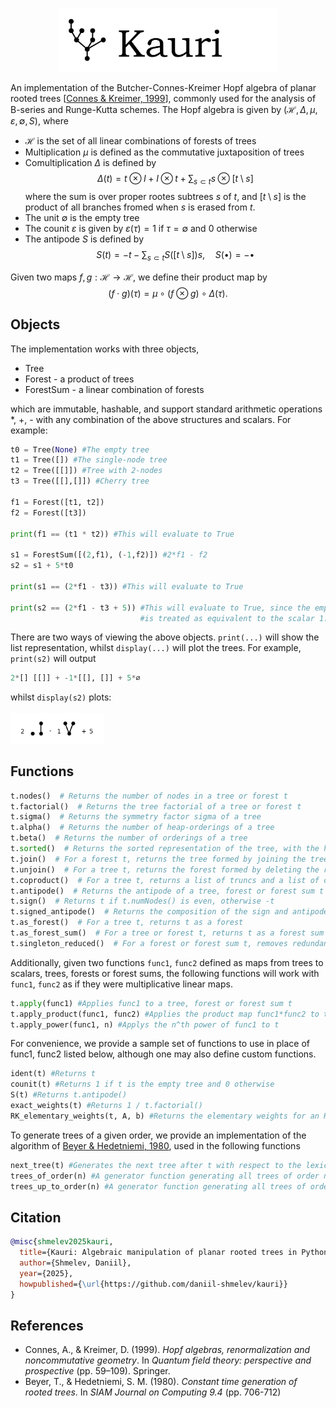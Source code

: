 <p align="center">
<img src="docs/_static/logo.png" width="350">
</p>

An implementation of the Butcher-Connes-Kreimer Hopf algebra of planar rooted trees [[Connes & Kreimer, 1999](#reference)], 
commonly used for the analysis of B-series and Runge-Kutta schemes. The Hopf algebra is given by
$(\mathcal{H}, \Delta,\mu,\varepsilon, \emptyset, S)$, where<br>
- $\mathcal{H}$ is the set of all linear combinations of forests of trees
- Multiplication $\mu$ is defined as the commutative juxtaposition of trees
- Comultiplication $\Delta$ is defined by
$$\Delta(t) = t \otimes I + I \otimes t + \sum_{s \subset t} s \otimes [t\setminus s]$$
where the sum is over proper rootes subtrees $s$ of $t$, and $[t\setminus s]$ is the product of all branches fromed when
$s$ is erased from $t$.
- The unit $\emptyset$ is the empty tree
- The counit $\varepsilon$ is given by $\varepsilon(\tau) = 1$ if $\tau = \emptyset$ and $0$ otherwise
- The antipode $S$ is defined by
$$S(t) = -t - \sum_{s \subset t} S([t \setminus s])s, \quad S(\bullet) = -\bullet$$

Given two maps $f,g : \mathcal{H} \to \mathcal{H}$, we define their product map by
$$(f\cdot g)(\tau) = \mu \circ (f \otimes g) \circ \Delta(\tau).$$

## Objects

The implementation works with three objects,
- Tree
- Forest - a product of trees
- ForestSum - a linear combination of forests

which are immutable, hashable, and support standard arithmetic operations *, +, - with any combination of the above structures and scalars. For example:

```python
t0 = Tree(None) #The empty tree
t1 = Tree([]) #The single-node tree
t2 = Tree([[]]) #Tree with 2-nodes
t3 = Tree([[],[]]) #Cherry tree

f1 = Forest([t1, t2])
f2 = Forest([t3])

print(f1 == (t1 * t2)) #This will evaluate to True

s1 = ForestSum([(2,f1), (-1,f2)]) #2*f1 - f2
s2 = s1 + 5*t0

print(s1 == (2*f1 - t3)) #This will evaluate to True

print(s2 == (2*f1 - t3 + 5)) #This will evaluate to True, since the empty tree t0
                             #is treated as equivalent to the scalar 1.
```

There are two ways of viewing the above objects. `print(...)` will show the list representation, whilst `display(...)`
will plot the trees. For example, `print(s2)` will output
```python
2*[] [[]] + -1*[[], []] + 5*∅
```
whilst `display(s2)` plots:<br><br>
<img src="example_plots/example.png" width="150">

## Functions

```python
t.nodes()  # Returns the number of nodes in a tree or forest t
t.factorial()  # Returns the tree factorial of a tree or forest t
t.sigma()  # Returns the symmetry factor sigma of a tree
t.alpha()  # Returns the number of heap-orderings of a tree
t.beta()  # Returns the number of orderings of a tree
t.sorted()  # Returns the sorted representation of the tree, with the heaviest branches moved to the left
t.join()  # For a forest t, returns the tree formed by joining the trees of the forest with a common root
t.unjoin()  # For a tree t, returns the forest formed by deleting the root
t.coproduct()  # For a tree t, returns a list of truncs and a list of corresponding branches, split according to the coproduct Delta
t.antipode()  # Returns the antipode of a tree, forest or forest sum t
t.sign()  # Returns t if t.numNodes() is even, otherwise -t
t.signed_antipode()  # Returns the composition of the sign and antipode functions
t.as_forest()  # For a tree t, returns t as a forest
t.as_forest_sum()  # For a tree or forest t, returns t as a forest sum
t.singleton_reduced()  # For a forest or forest sum t, removes redundant occurences of Tree([]) in each forest
```

Additionally, given two functions `func1`, `func2` defined as maps from trees to scalars, trees, forests or forest sums, the
following functions will work with `func1`, `func2` as if they were multiplicative linear maps.

```python
t.apply(func1) #Applies func1 to a tree, forest or forest sum t
t.apply_product(func1, func2) #Applies the product map func1*func2 to t
t.apply_power(func1, n) #Applys the n^th power of func1 to t
```

For convenience, we provide a sample set of functions to use in place of func1, func2 listed below, although one may also
define custom functions.

```python
ident(t) #Returns t
counit(t) #Returns 1 if t is the empty tree and 0 otherwise
S(t) #Returns t.antipode()
exact_weights(t) #Returns 1 / t.factorial()
RK_elementary_weights(t, A, b) #Returns the elementary weights for an RK scheme with parameters (A,b)
```

To generate trees of a given order, we provide an implementation of the algorithm of [Beyer & Hedetniemi, 1980](#reference),
 used in the following functions
```python
next_tree(t) #Generates the next tree after t with respect to the lexicographic order
trees_of_order(n) #A generator function generating all trees of order n
trees_up_to_order(n) #A generator function generating all trees of order <= n
```

## Citation

```bibtex
@misc{shmelev2025kauri,
  title={Kauri: Algebraic manipulation of planar rooted trees in Python},
  author={Shmelev, Daniil},
  year={2025},
  howpublished={\url{https://github.com/daniil-shmelev/kauri}}
}
```

## References
<a name="reference"></a>
- Connes, A., & Kreimer, D. (1999). *Hopf algebras, renormalization and noncommutative geometry*. In *Quantum field theory: perspective and prospective* (pp. 59–109). Springer.
- Beyer, T., & Hedetniemi, S. M. (1980). *Constant time generation of rooted trees*. In *SIAM Journal on Computing 9.4* (pp. 706-712)